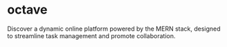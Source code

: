 # octave
Discover a dynamic online platform powered by the MERN stack, designed to streamline task management and promote collaboration.
